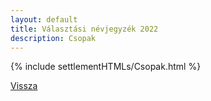 ```yaml
---
layout: default
title: Választási névjegyzék 2022
description: Csopak
---
```


{% include settlementHTMLs/Csopak.html %}

[Vissza](../)